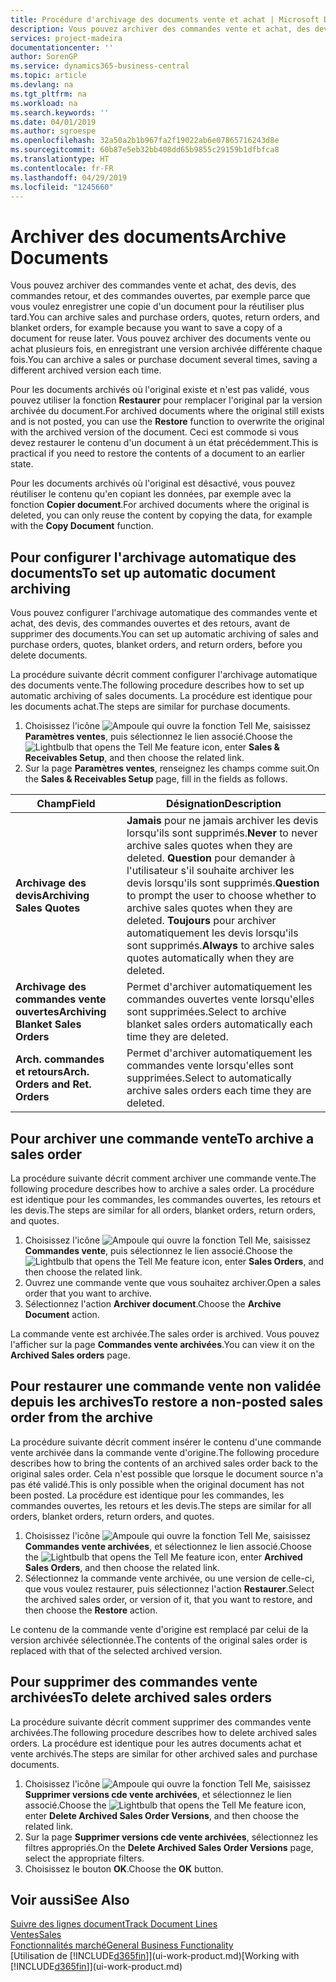 ```yaml
---
title: Procédure d'archivage des documents vente et achat | Microsoft Docs
description: Vous pouvez archiver des commandes vente et achat, des devis, des retours et des commandes ouvertes, et vous pouvez utiliser le document archivé pour recréer le document d'origine.
services: project-madeira
documentationcenter: ''
author: SorenGP
ms.service: dynamics365-business-central
ms.topic: article
ms.devlang: na
ms.tgt_pltfrm: na
ms.workload: na
ms.search.keywords: ''
ms.date: 04/01/2019
ms.author: sgroespe
ms.openlocfilehash: 32a50a2b1b967fa2f19022ab6e07865716243d8e
ms.sourcegitcommit: 60b87e5eb32bb408dd65b9855c29159b1dfbfca8
ms.translationtype: HT
ms.contentlocale: fr-FR
ms.lasthandoff: 04/29/2019
ms.locfileid: "1245660"
---
```

# <a name="archive-documents"></a><span data-ttu-id="24d0c-103">Archiver des documents</span><span class="sxs-lookup"><span data-stu-id="24d0c-103">Archive Documents</span></span>
<span data-ttu-id="24d0c-104">Vous pouvez archiver des commandes vente et achat, des devis, des commandes retour, et des commandes ouvertes, par exemple parce que vous voulez enregistrer une copie d'un document pour la réutiliser plus tard.</span><span class="sxs-lookup"><span data-stu-id="24d0c-104">You can archive sales and purchase orders, quotes, return orders, and blanket orders, for example because you want to save a copy of a document for reuse later.</span></span> <span data-ttu-id="24d0c-105">Vous pouvez archiver des documents vente ou achat plusieurs fois, en enregistrant une version archivée différente chaque fois.</span><span class="sxs-lookup"><span data-stu-id="24d0c-105">You can archive a sales or purchase document several times, saving a different archived version each time.</span></span>

<span data-ttu-id="24d0c-106">Pour les documents archivés où l'original existe et n'est pas validé, vous pouvez utiliser la fonction **Restaurer** pour remplacer l'original par la version archivée du document.</span><span class="sxs-lookup"><span data-stu-id="24d0c-106">For archived documents where the original still exists and is not posted, you can use the **Restore** function to overwrite the original with the archived version of the document.</span></span> <span data-ttu-id="24d0c-107">Ceci est commode si vous devez restaurer le contenu d'un document à un état précédemment.</span><span class="sxs-lookup"><span data-stu-id="24d0c-107">This is practical if you need to restore the contents of a document to an earlier state.</span></span>

<span data-ttu-id="24d0c-108">Pour les documents archivés où l'original est désactivé, vous pouvez réutiliser le contenu qu'en copiant les données, par exemple avec la fonction **Copier document**.</span><span class="sxs-lookup"><span data-stu-id="24d0c-108">For archived documents where the original is deleted, you can only reuse the content by copying the data, for example with the **Copy Document** function.</span></span>   

## <a name="to-set-up-automatic-document-archiving"></a><span data-ttu-id="24d0c-109">Pour configurer l'archivage automatique des documents</span><span class="sxs-lookup"><span data-stu-id="24d0c-109">To set up automatic document archiving</span></span>  
<span data-ttu-id="24d0c-110">Vous pouvez configurer l'archivage automatique des commandes vente et achat, des devis, des commandes ouvertes et des retours, avant de supprimer des documents.</span><span class="sxs-lookup"><span data-stu-id="24d0c-110">You can set up automatic archiving of sales and purchase orders, quotes, blanket orders, and return orders, before you delete documents.</span></span>

<span data-ttu-id="24d0c-111">La procédure suivante décrit comment configurer l'archivage automatique des documents vente.</span><span class="sxs-lookup"><span data-stu-id="24d0c-111">The following procedure describes how to set up automatic archiving of sales documents.</span></span> <span data-ttu-id="24d0c-112">La procédure est identique pour les documents achat.</span><span class="sxs-lookup"><span data-stu-id="24d0c-112">The steps are similar for purchase documents.</span></span>
1.  <span data-ttu-id="24d0c-113">Choisissez l'icône ![Ampoule qui ouvre la fonction Tell Me](media/ui-search/search_small.png "Dites-moi ce que vous voulez faire"), saisissez **Paramètres ventes**, puis sélectionnez le lien associé.</span><span class="sxs-lookup"><span data-stu-id="24d0c-113">Choose the ![Lightbulb that opens the Tell Me feature](media/ui-search/search_small.png "Tell me what you want to do") icon, enter **Sales & Receivables Setup**, and then choose the related link.</span></span>
2. <span data-ttu-id="24d0c-114">Sur la page **Paramètres ventes**, renseignez les champs comme suit.</span><span class="sxs-lookup"><span data-stu-id="24d0c-114">On the **Sales & Receivables Setup** page, fill in the fields as follows.</span></span>

|<span data-ttu-id="24d0c-115">Champ</span><span class="sxs-lookup"><span data-stu-id="24d0c-115">Field</span></span>|<span data-ttu-id="24d0c-116">Désignation</span><span class="sxs-lookup"><span data-stu-id="24d0c-116">Description</span></span>|
|-----|-----------|
|<span data-ttu-id="24d0c-117">**Archivage des devis**</span><span class="sxs-lookup"><span data-stu-id="24d0c-117">**Archiving Sales Quotes**</span></span>|<span data-ttu-id="24d0c-118">**Jamais** pour ne jamais archiver les devis lorsqu'ils sont supprimés.</span><span class="sxs-lookup"><span data-stu-id="24d0c-118">**Never** to never archive sales quotes when they are deleted.</span></span> <span data-ttu-id="24d0c-119">**Question** pour demander à l'utilisateur s'il souhaite archiver les devis lorsqu'ils sont supprimés.</span><span class="sxs-lookup"><span data-stu-id="24d0c-119">**Question** to prompt the user to choose whether to archive sales quotes when they are deleted.</span></span> <span data-ttu-id="24d0c-120">**Toujours** pour archiver automatiquement les devis lorsqu'ils sont supprimés.</span><span class="sxs-lookup"><span data-stu-id="24d0c-120">**Always** to archive sales quotes automatically when they are deleted.</span></span>|
|<span data-ttu-id="24d0c-121">**Archivage des commandes vente ouvertes**</span><span class="sxs-lookup"><span data-stu-id="24d0c-121">**Archiving Blanket Sales Orders**</span></span>|<span data-ttu-id="24d0c-122">Permet d'archiver automatiquement les commandes ouvertes vente lorsqu'elles sont supprimées.</span><span class="sxs-lookup"><span data-stu-id="24d0c-122">Select to archive blanket sales orders automatically each time they are deleted.</span></span>|
|<span data-ttu-id="24d0c-123">**Arch. commandes et retours**</span><span class="sxs-lookup"><span data-stu-id="24d0c-123">**Arch. Orders and Ret. Orders**</span></span>|<span data-ttu-id="24d0c-124">Permet d'archiver automatiquement les commandes vente lorsqu'elles sont supprimées.</span><span class="sxs-lookup"><span data-stu-id="24d0c-124">Select to automatically archive sales orders each time they are deleted.</span></span>|

## <a name="to-archive-a-sales-order"></a><span data-ttu-id="24d0c-125">Pour archiver une commande vente</span><span class="sxs-lookup"><span data-stu-id="24d0c-125">To archive a sales order</span></span>
<span data-ttu-id="24d0c-126">La procédure suivante décrit comment archiver une commande vente.</span><span class="sxs-lookup"><span data-stu-id="24d0c-126">The following procedure describes how to archive a sales order.</span></span> <span data-ttu-id="24d0c-127">La procédure est identique pour les commandes, les commandes ouvertes, les retours et les devis.</span><span class="sxs-lookup"><span data-stu-id="24d0c-127">The steps are similar for all orders, blanket orders, return orders, and quotes.</span></span>

1.  <span data-ttu-id="24d0c-128">Choisissez l'icône ![Ampoule qui ouvre la fonction Tell Me](media/ui-search/search_small.png "Dites-moi ce que vous voulez faire"), saisissez **Commandes vente**, puis sélectionnez le lien associé.</span><span class="sxs-lookup"><span data-stu-id="24d0c-128">Choose the ![Lightbulb that opens the Tell Me feature](media/ui-search/search_small.png "Tell me what you want to do") icon, enter **Sales Orders**, and then choose the related link.</span></span>  
2.  <span data-ttu-id="24d0c-129">Ouvrez une commande vente que vous souhaitez archiver.</span><span class="sxs-lookup"><span data-stu-id="24d0c-129">Open a sales order that you want to archive.</span></span>  
3.  <span data-ttu-id="24d0c-130">Sélectionnez l'action **Archiver document**.</span><span class="sxs-lookup"><span data-stu-id="24d0c-130">Choose the **Archive Document** action.</span></span>

<span data-ttu-id="24d0c-131">La commande vente est archivée.</span><span class="sxs-lookup"><span data-stu-id="24d0c-131">The sales order is archived.</span></span> <span data-ttu-id="24d0c-132">Vous pouvez l'afficher sur la page **Commandes vente archivées**.</span><span class="sxs-lookup"><span data-stu-id="24d0c-132">You can view it on the **Archived Sales orders** page.</span></span>

## <a name="to-restore-a-non-posted-sales-order-from-the-archive"></a><span data-ttu-id="24d0c-133">Pour restaurer une commande vente non validée depuis les archives</span><span class="sxs-lookup"><span data-stu-id="24d0c-133">To restore a non-posted sales order from the archive</span></span>
<span data-ttu-id="24d0c-134">La procédure suivante décrit comment insérer le contenu d'une commande vente archivée dans la commande vente d'origine.</span><span class="sxs-lookup"><span data-stu-id="24d0c-134">The following procedure describes how to bring the contents of an archived sales order back to the original sales order.</span></span> <span data-ttu-id="24d0c-135">Cela n'est possible que lorsque le document source n'a pas été validé.</span><span class="sxs-lookup"><span data-stu-id="24d0c-135">This is only possible when the original document has not been posted.</span></span> <span data-ttu-id="24d0c-136">La procédure est identique pour les commandes, les commandes ouvertes, les retours et les devis.</span><span class="sxs-lookup"><span data-stu-id="24d0c-136">The steps are similar for all orders, blanket orders, return orders, and quotes.</span></span>

1. <span data-ttu-id="24d0c-137">Choisissez l'icône ![Ampoule qui ouvre la fonction Tell Me](media/ui-search/search_small.png "Dites-moi ce que vous voulez faire"), saisissez **Commandes vente archivées**, et sélectionnez le lien associé.</span><span class="sxs-lookup"><span data-stu-id="24d0c-137">Choose the ![Lightbulb that opens the Tell Me feature](media/ui-search/search_small.png "Tell me what you want to do") icon, enter **Archived Sales Orders**, and then choose the related link.</span></span>
2. <span data-ttu-id="24d0c-138">Sélectionnez la commande vente archivée, ou une version de celle-ci, que vous voulez restaurer, puis sélectionnez l'action **Restaurer**.</span><span class="sxs-lookup"><span data-stu-id="24d0c-138">Select the archived sales order, or version of it, that you want to restore, and then choose the **Restore** action.</span></span>  

<span data-ttu-id="24d0c-139">Le contenu de la commande vente d'origine est remplacé par celui de la version archivée sélectionnée.</span><span class="sxs-lookup"><span data-stu-id="24d0c-139">The contents of the original sales order is replaced with that of the selected archived version.</span></span>

## <a name="to-delete-archived-sales-orders"></a><span data-ttu-id="24d0c-140">Pour supprimer des commandes vente archivées</span><span class="sxs-lookup"><span data-stu-id="24d0c-140">To delete archived sales orders</span></span>
<span data-ttu-id="24d0c-141">La procédure suivante décrit comment supprimer des commandes vente archivées.</span><span class="sxs-lookup"><span data-stu-id="24d0c-141">The following procedure describes how to delete archived sales orders.</span></span> <span data-ttu-id="24d0c-142">La procédure est identique pour les autres documents achat et vente archivés.</span><span class="sxs-lookup"><span data-stu-id="24d0c-142">The steps are similar for other archived sales and purchase documents.</span></span>

1.  <span data-ttu-id="24d0c-143">Choisissez l'icône ![Ampoule qui ouvre la fonction Tell Me](media/ui-search/search_small.png "Dites-moi ce que vous voulez faire"), saisissez **Supprimer versions cde vente archivées**, et sélectionnez le lien associé.</span><span class="sxs-lookup"><span data-stu-id="24d0c-143">Choose the ![Lightbulb that opens the Tell Me feature](media/ui-search/search_small.png "Tell me what you want to do") icon, enter **Delete Archived Sales Order Versions**, and then choose the related link.</span></span>  
2.  <span data-ttu-id="24d0c-144">Sur la page **Supprimer versions cde vente archivées**, sélectionnez les filtres appropriés.</span><span class="sxs-lookup"><span data-stu-id="24d0c-144">On the **Delete Archived Sales Order Versions** page, select the appropriate filters.</span></span>  
3.  <span data-ttu-id="24d0c-145">Choisissez le bouton **OK**.</span><span class="sxs-lookup"><span data-stu-id="24d0c-145">Choose the **OK** button.</span></span>

## <a name="see-also"></a><span data-ttu-id="24d0c-146">Voir aussi</span><span class="sxs-lookup"><span data-stu-id="24d0c-146">See Also</span></span>
[<span data-ttu-id="24d0c-147">Suivre des lignes document</span><span class="sxs-lookup"><span data-stu-id="24d0c-147">Track Document Lines</span></span>](across-how-to-track-document-lines.md)  
[<span data-ttu-id="24d0c-148">Ventes</span><span class="sxs-lookup"><span data-stu-id="24d0c-148">Sales</span></span>](sales-manage-sales.md)  
[<span data-ttu-id="24d0c-149">Fonctionnalités marché</span><span class="sxs-lookup"><span data-stu-id="24d0c-149">General Business Functionality</span></span>](ui-across-business-areas.md)  
<span data-ttu-id="24d0c-150">[Utilisation de [!INCLUDE[d365fin](includes/d365fin_md.md)]](ui-work-product.md)</span><span class="sxs-lookup"><span data-stu-id="24d0c-150">[Working with [!INCLUDE[d365fin](includes/d365fin_md.md)]](ui-work-product.md)</span></span>
